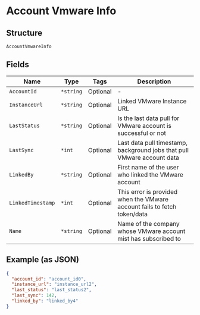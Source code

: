 
# Account Vmware Info

## Structure

`AccountVmwareInfo`

## Fields

| Name | Type | Tags | Description |
|  --- | --- | --- | --- |
| `AccountId` | `*string` | Optional | - |
| `InstanceUrl` | `*string` | Optional | Linked VMware Instance URL |
| `LastStatus` | `*string` | Optional | Is the last data pull for VMware account is successful or not |
| `LastSync` | `*int` | Optional | Last data pull timestamp, background jobs that pull VMware account data |
| `LinkedBy` | `*string` | Optional | First name of the user who linked the VMware account |
| `LinkedTimestamp` | `*int` | Optional | This error is provided when the VMware account fails to fetch token/data |
| `Name` | `*string` | Optional | Name of the company whose VMware account mist has subscribed to |

## Example (as JSON)

```json
{
  "account_id": "account_id0",
  "instance_url": "instance_url2",
  "last_status": "last_status2",
  "last_sync": 142,
  "linked_by": "linked_by4"
}
```

